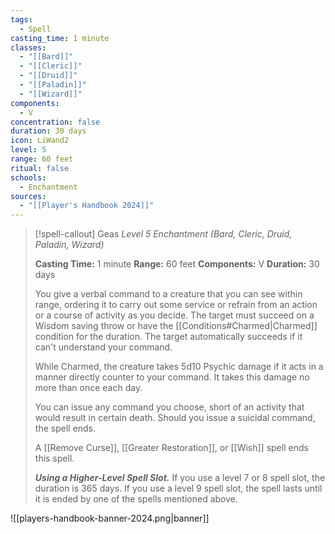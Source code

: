 ```yaml
---
tags:
  - Spell
casting_time: 1 minute
classes:
  - "[[Bard]]"
  - "[[Cleric]]"
  - "[[Druid]]"
  - "[[Paladin]]"
  - "[[Wizard]]"
components:
  - V
concentration: false
duration: 30 days
icon: LiWand2
level: 5
range: 60 feet
ritual: false
schools:
  - Enchantment
sources: 
  - "[[Player's Handbook 2024]]"
---
```

>[!spell-callout] Geas
>_Level 5 Enchantment (Bard, Cleric, Druid, Paladin, Wizard)_
>
>**Casting Time:** 1 minute
>**Range:** 60 feet
>**Components:** V
>**Duration:** 30 days
>
>You give a verbal command to a creature that you can see within range, ordering it to carry out some service or refrain from an action or a course of activity as you decide. The target must succeed on a Wisdom saving throw or have the [[Conditions#Charmed\|Charmed]] condition for the duration. The target automatically succeeds if it can't understand your command.
>
>While Charmed, the creature takes 5d10 Psychic damage if it acts in a manner directly counter to your command. It takes this damage no more than once each day.
>
>You can issue any command you choose, short of an activity that would result in certain death. Should you issue a suicidal command, the spell ends.
>
>A [[Remove Curse]], [[Greater Restoration]], or [[Wish]] spell ends this spell.
>
>**_Using a Higher-Level Spell Slot._** If you use a level 7 or 8 spell slot, the duration is 365 days. If you use a level 9 spell slot, the spell lasts until it is ended by one of the spells mentioned above.


![[players-handbook-banner-2024.png|banner]]